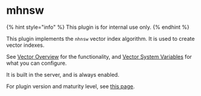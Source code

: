 # mhnsw

{% hint style="info" %}
This plugin is for internal use only.
{% endhint %}

This plugin implements the `nhnsw` vector index algorithm. It is used to create vector indexes.&#x20;

See [Vector Overview](../../sql-structure/vectors/vector-overview.md) for the functionality, and [Vector System Variables](../../sql-structure/vectors/vector-system-variables.md) for what you can configure.

It is built in the server, and is always enabled.

For plugin version and maturity level, see [this page](../information-on-plugins/list-of-plugins.md).

